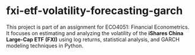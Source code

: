 # fxi-etf-volatility-forecasting-garch
This project is part of an assignment for ECO4051: Financial Econometrics. It focuses on estimating and analyzing the volatility of the **iShares China Large-Cap ETF (FXI)** using log returns, statistical analysis, and GARCH modeling techniques in Python.
